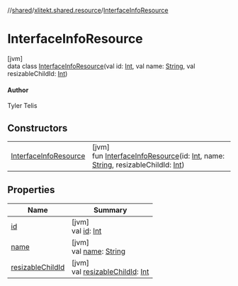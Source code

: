 //[shared](../../../index.md)/[xlitekt.shared.resource](../index.md)/[InterfaceInfoResource](index.md)

# InterfaceInfoResource

[jvm]\
data class [InterfaceInfoResource](index.md)(val id: [Int](https://kotlinlang.org/api/latest/jvm/stdlib/kotlin/-int/index.html), val name: [String](https://kotlinlang.org/api/latest/jvm/stdlib/kotlin/-string/index.html), val resizableChildId: [Int](https://kotlinlang.org/api/latest/jvm/stdlib/kotlin/-int/index.html))

#### Author

Tyler Telis

## Constructors

| | |
|---|---|
| [InterfaceInfoResource](-interface-info-resource.md) | [jvm]<br>fun [InterfaceInfoResource](-interface-info-resource.md)(id: [Int](https://kotlinlang.org/api/latest/jvm/stdlib/kotlin/-int/index.html), name: [String](https://kotlinlang.org/api/latest/jvm/stdlib/kotlin/-string/index.html), resizableChildId: [Int](https://kotlinlang.org/api/latest/jvm/stdlib/kotlin/-int/index.html)) |

## Properties

| Name | Summary |
|---|---|
| [id](id.md) | [jvm]<br>val [id](id.md): [Int](https://kotlinlang.org/api/latest/jvm/stdlib/kotlin/-int/index.html) |
| [name](name.md) | [jvm]<br>val [name](name.md): [String](https://kotlinlang.org/api/latest/jvm/stdlib/kotlin/-string/index.html) |
| [resizableChildId](resizable-child-id.md) | [jvm]<br>val [resizableChildId](resizable-child-id.md): [Int](https://kotlinlang.org/api/latest/jvm/stdlib/kotlin/-int/index.html) |
